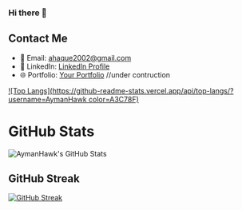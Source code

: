 ### Hi there 👋

## Contact Me 
- 📧 Email: ahaque2002@gmail.com
- 💼 LinkedIn: [LinkedIn Profile](https://www.linkedin.com/in/AymanHawk/)
- 🌐 Portfolio: [Your Portfolio](https://www.aymanhaque.com) //under contruction 

[![Top Langs](https://github-readme-stats.vercel.app/api/top-langs/?username=AymanHawk color=A3C78F)](https://github.com/anuraghazra/github-readme-stats)


# GitHub Stats

![AymanHawk's GitHub Stats](https://github-readme-stats.vercel.app/api?username=AymanHawk&show_icons=true&count_private=true&bg_color=A3C78F)


## GitHub Streak

[![GitHub Streak](https://github-readme-streak-stats.herokuapp.com/?user=AymanHawk)](https://github.com/DenverCoder1/github-readme-streak-stats)




<!--
**AymanHawk/AymanHawk** is a ✨ _special_ ✨ repository because its `README.md` (this file) appears on your GitHub profile.

Here are some ideas to get you started:

- 🔭 I’m currently working on ...
- 🌱 I’m currently learning ...
- 👯 I’m looking to collaborate on ...
- 🤔 I’m looking for help with ...
- 💬 Ask me about ...
- 📫 How to reach me: ...
- 😄 Pronouns: ...
- ⚡ Fun fact: ...


[![Your GitHub stats](https://github-readme-stats.vercel.app/api?username=AymanHawk)](https://github.com/anuraghazra/github-readme-stats)


-->
